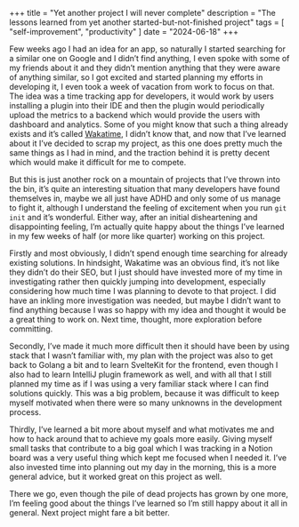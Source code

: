 +++
title = "Yet another project I will never complete"
description = "The lessons learned from yet another started-but-not-finished project"
tags = [
  "self-improvement",
  "productivity"
]
date = "2024-06-18"
+++

Few weeks ago I had an idea for an app, so naturally I started searching for a
similar one on Google and I didn’t find anything, I even spoke with some of my
friends about it and they didn’t mention anything that they were aware of
anything similar, so I got excited and started planning my efforts in developing
it, I even took a week of vacation from work to focus on that. The idea was a
time tracking app for developers, it would work by users installing a plugin
into their IDE and then the plugin would periodically upload the metrics to a
backend which would provide the users with dashboard and analytics. Some of you
might know that such a thing already exists and it’s
called [Wakatime](https://wakatime.com/dashboard), I didn’t
know that, and now that I’ve learned about it I’ve decided to scrap my project,
as this one does pretty much the same things as I had in mind, and the traction
behind it is pretty decent which would make it difficult for me to compete.

But this is just another rock on a mountain of projects that I’ve thrown into
the bin, it’s quite an interesting situation that many developers have found
themselves in, maybe we all just have ADHD and only some of us manage to fight
it, although I understand the feeling of excitement when you run `git init` and
it’s wonderful. Either way, after an initial disheartening and disappointing
feeling, I’m actually quite happy about the things I’ve learned in my few weeks
of half (or more like quarter) working on this project.

Firstly and most obviously, I didn’t spend enough time searching for already
existing solutions. In hindsight, Wakatime was an obvious find, it’s not like
they didn’t do their SEO, but I just should have invested more of my time in
investigating rather then quickly jumping into development, especially
considering how much time I was planning to devote to that project. I did have
an inkling more investigation was needed, but maybe I didn’t want to find
anything because I was so happy with my idea and thought it would be a great
thing to work on. Next time, thought, more exploration before committing.

Secondly, I’ve made it much more difficult then it should have been by using
stack that I wasn’t familiar with, my plan with the project was also to get back
to Golang a bit and to learn SvelteKit for the frontend, even though I also had
to learn IntelliJ plugin framework as well, and with all that I still planned my
time as if I was using a very familiar stack where I can find solutions quickly.
This was a big problem, because it was difficult to keep myself motivated when
there were so many unknowns in the development process.

Thirdly, I’ve learned a bit more about myself and what motivates me and how to
hack around that to achieve my goals more easily. Giving myself small tasks that
contribute to a big goal which I was tracking in a Notion board was a very
useful thing which kept me focused when I needed it. I’ve also invested time
into planning out my day in the morning, this is a more general advice, but it
worked great on this project as well.

There we go, even though the pile of dead projects has grown by one more, I’m
feeling good about the things I’ve learned so I’m still happy about it all in
general. Next project might fare a bit better.
